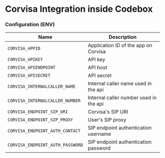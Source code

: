 Corvisa Integration inside Codebox
===============


### Configuration (ENV)

| Name | Description |
| ---- | ----------- |
| `CORVISA_APPID` | Application ID  of the app on Corvisa |
| `CORVISA_APIKEY` | API key |
| `CORVISA_APIENDPOINT` | API host |
| `CORVISA_APISECRET` | API secret |
| `CORVISA_INTERNALCALLER_NAME` | Internal caller name used in the api |
| `CORVISA_INTERNALCALLER_NUMBER` | Internal caller number used in the api |
| `CORVISA_ENDPOINT_SIP_URI` | Corvisa's SIP URI |
| `CORVISA_ENDPOINT_SIP_PROXY` | User's SIP proxy |
| `CORVISA_ENDPOINT_AUTH_CONTACT` | SIP endpoint authentication username |
| `CORVISA_ENDPOINT_AUTH_PASSWORD` | SIP endpoint authentication password |
